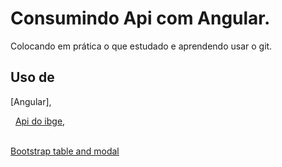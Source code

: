 # Consumindo Api com Angular.
Colocando em prática o que estudado e aprendendo usar o git.

## Uso de
[Angular],


&nbsp;
[Api do ibge](https://servicodados.ibge.gov.br/api/docs/localidades?versao=1),


&nbsp;	
[Bootstrap table and modal](https://getbootstrap.com/)

